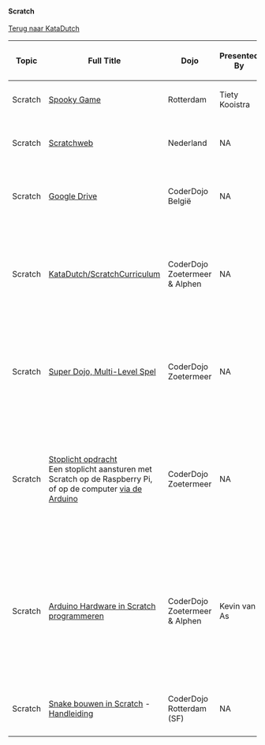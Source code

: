#### Scratch

[Terug naar KataDutch](KataDutch.md)

<table>
<thead>
<tr class="header">
<th><p>Topic</p></th>
<th><p>Full Title</p></th>
<th><p>Dojo</p></th>
<th><p>Presented By</p></th>
<th><p>Level</p></th>
<th><p>Language</p></th>
<th><p>Description</p></th>
<th><p>Type</p></th>
<th><p>Category</p></th>
</tr>
</thead>
<tbody>
<tr class="odd">
<td><p>Scratch</p></td>
<td><p><a href="https://drive.google.com/open?id=0B6Zh9qiLPyU3clgtS3ljcTFyUDA">Spooky Game</a></p></td>
<td><p>Rotterdam</p></td>
<td><p>Tiety Kooistra</p></td>
<td><p>Beginner</p></td>
<td><p>Dutch</p></td>
<td><p>Een leuk spel met extra uitdagingen</p></td>
<td><p>Dojo Created</p></td>
<td><p>Tutorial</p></td>
</tr>
<tr class="even">
<td><p>Scratch</p></td>
<td><p><a href="http://www.scratchweb.nl/projecten">Scratchweb</a></p></td>
<td><p>Nederland</p></td>
<td><p>NA</p></td>
<td><p>Beginner</p></td>
<td><p>Dutch</p></td>
<td><p>Voor Nederlandstalige Scratch opdrachten is er een complete website vertaald</p></td>
<td><p>Dojo Created</p></td>
<td><p>Tutorial</p></td>
</tr>
<tr class="odd">
<td><p>Scratch</p></td>
<td><p><a href="https://drive.google.com/folderview?id=0BxJHvnjGv9_gSGNRZU1IWTRaeGM&amp;usp=sharing&amp;tid=0BxJHvnjGv9_gQk9SLXR3S003Q00">Google Drive</a></p></td>
<td><p>CoderDojo België</p></td>
<td><p>NA</p></td>
<td><p>Beginner</p></td>
<td><p>Dutch</p></td>
<td><p>Scratch kaarten, sushi, opdrachten, ... geschreven en vertaald door de coaches van CoderDojo België</p></td>
<td><p>Dojo Created</p></td>
<td><p>Tutorial</p></td>
</tr>
<tr class="even">
<td><p>Scratch</p></td>
<td><p><a href="KataDutch/ScratchCurriculum" title="wikilink">KataDutch/ScratchCurriculum</a></p></td>
<td><p>CoderDojo Zoetermeer &amp; Alphen</p></td>
<td><p>NA</p></td>
<td><p>Beginner - Advanced</p></td>
<td><p>Dutch</p></td>
<td><p>Volledig Scratch curriculum om Ninjas van een Scratch Beginner naar een Advanced Scratcher te brengen via individueel project-based leren. Ninjas met al meer ervaring kunnen op een hoger level instappen.</p></td>
<td><p>Dojo Created</p></td>
<td><p>Curriculum</p></td>
</tr>
<tr class="odd">
<td><p>Scratch</p></td>
<td><p><a href="https://drive.google.com/open?id=0B-5aZIp2Sz0yem1FMWI1MWZXUFU">Super Dojo, Multi-Level Spel</a></p></td>
<td><p>CoderDojo Zoetermeer</p></td>
<td><p>NA</p></td>
<td><p>Intermediate</p></td>
<td><p>Dutch</p></td>
<td><p>Een multi-level spel, afgeleid van het wel bekende Super Mario concept. Na de opdacht doorlopen te hebben kunnen de kids natuurlijk nog veel meer spannende levels makkelijk toevoegen aan hun spel</p></td>
<td><p>Dojo Created</p></td>
<td><p>Tutorial</p></td>
</tr>
<tr class="even">
<td><p>Scratch</p></td>
<td><p><a href="https://drive.google.com/open?id=1EZLo3k5SUcQ1R-JptJhNVCgTxVw6SC6f">Stoplicht opdracht</a><br />
Een stoplicht aansturen met Scratch op de Raspberry Pi, of op de computer <a href="https://drive.google.com/open?id=1ZYC3XEm-FukTgvb2q_PplTkAB_bgVwgD">via de Arduino</a></p></td>
<td><p>CoderDojo Zoetermeer</p></td>
<td><p>NA</p></td>
<td><p>Intermediate</p></td>
<td><p>Dutch</p></td>
<td><p>Een opdracht die de basis uitlegt hoe je met Scratch echte hardware kan aansturen.<br />
Voor de Raspberry Pi gebruiken wij een eenvoudig breakout board, zodat de kids makkelijk de LEDjes kunnen aansluiten zonder te solderen.</p></td>
<td><p>Dojo Created</p></td>
<td><p>Tutorial</p></td>
</tr>
<tr class="odd">
<td><p>Scratch</p></td>
<td><p><a href="https://drive.google.com/open?id=1ZYC3XEm-FukTgvb2q_PplTkAB_bgVwgD">Arduino Hardware in Scratch programmeren</a></p></td>
<td><p>CoderDojo Zoetermeer &amp; Alphen</p></td>
<td><p>Kevin van As</p></td>
<td><p>Intermediate</p></td>
<td><p>Dutch</p></td>
<td><p>De Arduino wordt normaal gesproken in C++ geprogrammeerd, wat een erg hoge drempel is voor kinderen. Deze documenten laten zien hoe je via &quot;s2aio&quot; de Arduino ook in Scratch kan programmeren. Bestuur bijvoorbeeld je Scratch spel met een joystick!<br />
Hier is informatie over welke hardware wij gebruiken: <a href="KataDutch/ArduinoCurriculum" title="wikilink">KataDutch/ArduinoCurriculum</a></p></td>
<td><p>Dojo Created</p></td>
<td><p>Tutorial</p></td>
</tr>
<tr class="even">
<td><p>Scratch</p></td>
<td><p><a href="http://kata.coderdojo.com/images/d/d8/Scratch-Workshop_Snake.pdf">Snake bouwen in Scratch</a> - <a href="http://kata.coderdojo.com/images/6/65/Snake-Workshop-handleiding.pdf">Handleiding</a></p></td>
<td><p>CoderDojo Rotterdam (SF)</p></td>
<td><p>NA</p></td>
<td><p>Intermediate</p></td>
<td><p>Dutch</p></td>
<td><p>Presentatie en handleiding over het bouwen van Snake in Scratch</p></td>
<td><p>Dojo Created</p></td>
<td><p>Workshop</p></td>
</tr>
<tr class="odd">
<td></td>
<td></td>
<td></td>
<td></td>
<td></td>
<td></td>
<td></td>
<td></td>
<td></td>
</tr>
</tbody>
</table>
